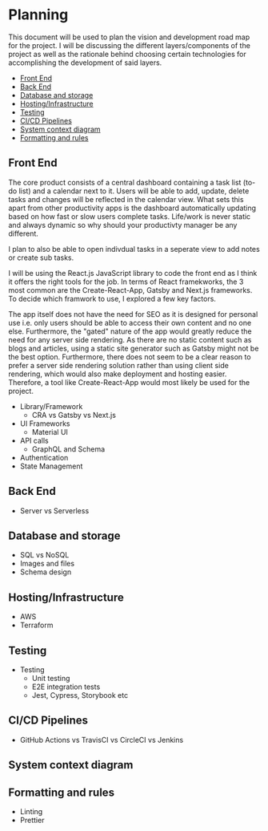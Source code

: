 # Planning

This document will be used to plan the vision and development road map for the project. I will be discussing the different layers/components of the project as well as the rationale behind choosing certain technologies for accomplishing the development of said layers.

-   [Front End](#front-end)
-   [Back End](#back-end)
-   [Database and storage](#db-and-storage)
-   [Hosting/Infrastructure](#hosting/infra)
-   [Testing](#testing)
-   [CI/CD Pipelines](#pipelines)
-   [System context diagram](#system-context-diagram)
-   [Formatting and rules](#formatting)

## <a name="front-end"></a>Front End

The core product consists of a central dashboard containing a task list (to-do list) and a calendar next to it. Users will be able to add, update, delete tasks and changes will be reflected in the calendar view. What sets this apart from other productivity apps is the dashboard automatically updating based on how fast or slow users complete tasks. Life/work is never static and always dynamic so why should your productivty manager be any different.

I plan to also be able to open indivdual tasks in a seperate view to add notes or create sub tasks.

I will be using the React.js JavaScript library to code the front end as I think it offers the right tools for the job. In terms of React framekworks, the 3 most common are the Create-React-App, Gatsby and Next.js frameworks. To decide which framwork to use, I explored a few key factors.

The app itself does not have the need for SEO as it is designed for personal use i.e. only users should be able to access their own content and no one else. Furthermore, the "gated" nature of the app would greatly reduce the need for any server side rendering. As there are no static content such as blogs and articles, using a static site generator such as Gatsby might not be the best option. Furthermore, there does not seem to be a clear reason to prefer a server side rendering solution rather than using client side rendering, which would also make deployment and hosting easier. Therefore, a tool like Create-React-App would most likely be used for the project.

-   Library/Framework
    -   CRA vs Gatsby vs Next.js
-   UI Frameworks
    -   Material UI
-   API calls
    -   GraphQL and Schema
-   Authentication
-   State Management

## <a name="back-end"></a>Back End

-   Server vs Serverless

## <a name="db-and-storage"></a>Database and storage

-   SQL vs NoSQL
-   Images and files
-   Schema design

## <a name="hosting/infra"></a>Hosting/Infrastructure

-   AWS
-   Terraform

## <a name="testing"></a>Testing

-   Testing
    -   Unit testing
    -   E2E integration tests
    -   Jest, Cypress, Storybook etc

## <a name="pipelines"></a>CI/CD Pipelines

-   GitHub Actions vs TravisCI vs CircleCI vs Jenkins

## <a name="system-context-diagram"></a>System context diagram

## <a name="formatting"></a>Formatting and rules

-   Linting
-   Prettier
